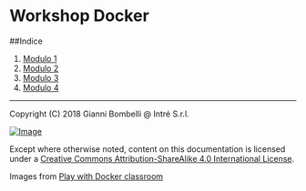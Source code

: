 # Workshop Docker

##Indice
1. [Modulo 1](./module01/README.md)
2. [Modulo 2](./module02/README.md)
3. [Modulo 3](./module03/README.md)
4. [Modulo 4](./module04/README.md)


___

Copyright (C)  2018  Gianni Bombelli @ Intré S.r.l.

[![Image](https://i.creativecommons.org/l/by-sa/4.0/88x31.png)](https://creativecommons.org/licenses/by-sa/4.0/)

Except where otherwise noted, content on this documentation is licensed under a [Creative Commons Attribution-ShareAlike 4.0 International License](https://creativecommons.org/licenses/by-sa/4.0/).

Images from [Play with Docker classroom](https://training.play-with-docker.com/about/)
